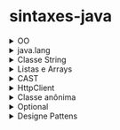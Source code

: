 # sintaxes-java
 <details>
  <summary>OO</summary>
  
  ### Invocando o contrutor da classe pai

 - Em algumas situações é necessário reaproveitar um construtor já declarado em uma classe pai e para explicar como reaproveitar irei demonstrar um situação.
 
 - Temos a classe abstrata Brasileiro que possui seus atributos como final e também tem seu método construtor.A partir da classe Brasileiro, podemos construit outras classes como Pernambucano,Carioca e Amazonense,no entanto os atributos de Brasileiro são finais e só podem ter valores atribuidos no momento de sua declaração.Sendo assim, uma forma de poder modificar o valor desses atributos em outras classes é reaproveitando o método construtor da classe pai.Para fazer isso, basta chamar o método construto da classe matriz com o ´super´, os valores serão recebidos por meio dos parâmetros do método construtor da classe filha.

```java
public abstract Brasileiro{

  private final String nome;
  private final String cpf;
  private final String rg;
  
  public Brasileiro(String nome, String cpf, String rg){
    this.nome = nome;
    this.cpf = cpf;
    this.rg = rg;
  }
}
```
```java
public class Pernambucano extends Brasileiro{

  public Pernambucano(String nome, String cpf, String rg){
    super(nome, cpf, rg);
  }
}
```
### Visibilidade dos métodos

 - Métodos privados são necessários em situações em que parte da lógica de um processo tem um carater mais sigiloso a regra de negócio.
 - `Exemplo`: Temos as classes `Produto` e `Fatura`, a classe Fatura possui o objetivo de calcular os descontos e impostos de uma lista de produtos.Dentro da Fatura, existe o método `calcularTotalAPagar` e esse método chama os métodos privados que `possuem as fórmulas para calcular o Desconto e os impostos`.Dessa forma, o único caminho para chamar os métodos privados é de forma indireta e por meio de um método público.

  
 </details>
 <details>
  <summary>java.lang</summary>
  <details>
   <summary>Classe Object</summary>
   
   ## Classe Object
   - É a superclasse de todas as classes em java e é definida no pacote java.lang.Isso significa que todas as  classes em java herdam a classe Object.

   ### Métodos importantes da classe
   #### equals
   - Este método é usado para comparar se dois objetos são iguais em termos de conteúdo.
   - Por padrão, a comparação desse método é a referência da memória e para comparar o conteúdo, é necessário sobrescrever o método.
   - o método equals não pode ser usado diretamente com tipos primitivos em Java, pois ele é um método de objetos e tipos primitivos não são objetos.
   ```C#
    package Exercicios;

    import java.util.Objects;

    public class App3 {
    private String a;
    private String b;

    public void compare(String a, String b) {
        if(a.equals(b)){
            System.out.println("a é igual a b");
        }else{
            System.out.println("a não é igual a b");
        }

    }

    @Override
    public boolean equals(Object o) {
        if (this == o) return true;
        if (o == null || getClass() != o.getClass()) return false;
        App3 app3 = (App3) o;
        return a == app3.a && b == app3.b;
    }

    public static void main(String[] args) {
        App3 teste = new App3();
        teste.compare("bom dia","bom dia");
    }
}
   ```

  ## toString
  - Usado para retornar uma representação String de um objeto e seus atributos
  - O método não vem com essa funcionalidade por padrão e é necessário sobrescrever para ser possível utiliza-ló de uma forma alternativa.
  - O método não imprime,apenas faz a formatação de saída.
  ```C#
  package Exercicios;

  public class App4 {
    public String nome;
    public int idade;

    @Override
    public String toString() {
        return "App4{" +
                "nome='" + nome + '\'' +
                ", idade=" + idade +
                '}';
    }

    public static void main(String[] args) {
        App4 pessoa = new App4();
        pessoa.nome="Athos";
        pessoa.idade=22;
        System.out.println(pessoa.toString());

    }
}

  ```
  
  </details>
 </details>
 <details>
  <summary>Classe String</summary>
  
  ## Variáveis, armazenamento e Strings
  
  ### Atribuição literal de uma string 
   - Quando é feita a atribuição literal de uma string, a variável é armazenada em um Pool de strings.
   O pool de strings é a memória reservada que o java usa para guardar valores de forma única,
   Ou seja, caso exista duas variáveis com valores idênticos, as duas variáveis irão apontar para
   o mesmo valor no pool de strings e terão o mesmo endereço de memória.
   
   ```java
   String s1 = "Carlos";
   String s2 = "Ana";
   String s3 = "Carlos";
   String s4 = "Ana";
   String s5 = "Luiz";
   ```
  ![Captura de tela de 2023-10-18 19-35-23](https://github.com/AthosGustavo/sintaxes-java/assets/112649935/ed1b116f-7e41-4ebb-96d9-1e1a4b7930cb)

  ### Instânciação da classe String
   - Ao instânciar uma classe, a variável é tratada como um objeto na memória e possui endereço de memória único.

  ## Comparando Strings

  ### Comparando Strings com operador igual
   - O operador de igual é usado para comparar o endereço de memória e não os valores que estão associados a essa memória.

  ```java
    String nomeInstancia = new String("athos");
    String nomeInstanciaDois = new String("athos");
        
    if(nomeInstancia == nomeInstanciaDois){
    System.out.println("nomeInstancia == nomeInstanciaDois");
    }else{
      System.out.println("Não são iguais");  //nao sao iguais
    }
   ```

  ### Comparando Strings com equals()
   - equals compara os valores associados as variáveis

   ```java
    String nomeInstancia = new String("athos");
    String nomeInstanciaDois = new String("athos");
        
    if(nomeInstancia.equals(nomeInstanciaDois)){
    System.out.println("nomeInstancia == nomeInstanciaDois"); // São iguais
    }else{
      System.out.println("Não são iguais");  //nao sao iguais
    }
   ```

  ## Imutabilidade das Strings
   - As Strings são imutáveis, existe uma diferença entre reescrever o valor de uma String e mutar esse valor.Para reescrever basta literamente apagar o valor da String e colocar outro,por sua vez, a mutação é diferente.

  ### Mutação de String
   - Em um exemplo como esse asseguir não modificará o valor da variável nome, será necessário atribuir a mutação a outra variável e o valor antigo ainda continuará existindo.

  ```java
  String nome = "athos";
  String nomeAlterado = nome.toUpperCase();
  System.out.println(nomeAlterado);
  ```

  <details>
  <summary>Métodos String</summary>
   
   ## Métodos String
   
   ### length
   - Usado para retornar o tamanho de uma string ou array
   ```java
   String originalString = "Olá, Mundo!";
        
   int comprimento = originalString.length();
   System.out.println("Comprimento da string: " + comprimento);
   ```
    
  ### substring
  - Usada para extrair uma parte de uma string
  - Ex: substring(int beginIndex, int endIndex)

  ```java
  String originalString = "Olá, Mundo!";

  String substring = originalString.substring(0, 5);
  System.out.println("Substring: " + substring);
  
  ```
  ### concat
  - Usado para unir uma String a outra
  
  ```java
  String originalString = "Olá, Mundo!";

  String outraString = " Isso é um exemplo.";
  String concatenada = originalString.concat(outraString);
  System.out.println("String concatenada: " + concatenada);
  
  ```
    
  ### contains
  - Usado para verificar se uma string comtém uma determinada sequência

  ```java
  String frase = "Java é uma linguagem de programação poderosa.";

  // Verificando se a string contém uma sequência específica
  String sequencia = "linguagem";

  if (frase.contains(sequencia)) {
    System.out.println("A string contém a sequência: " + sequencia);
  } else {
    System.out.println("A string NÃO contém a sequência: " + sequencia);
  }
  ```
  ### replace
  - Usado para substituir caracteres em uma String
  - replace(oldChar, newChar);
  ```java
  String originalString = "Olá, Mundo!";

  String substituida = originalString.replace('o', 'X');
  System.out.println("String com substituição: " + substituida);
  ```
 
 </details> 
</details>
 

<details>
 <summary>Listas e Arrays</summary>
 <details>
  <summary>Arrays simples</summary>

   ## Arrays simples

### Regras dos arrays simples
 - estruturas estáticas
 - Não permiti alocação de valores de forma dinâmica
 - A sua capacidade não pode ser mudada após a declaração, exceto com gambiarras.
 - Não é possível declara um array vazio e após preenche-lo com a quantidade de valores que bem entender.Apenas é possível declara um array com uma capacidade x e após isso preencher com valores a sua campacidade x.

### Sintaxes de declaração de um array simples

**DECLARAÇÃO**

```
int[] numeros;
numeros = new int[capacidade]
```

**INICIALIZAÇÃO:APENAS EXISTE DUAS MANEIRAS DE INICIALIZAR UM ARRAY!**

Usando a palavra chave new
```
int[] numeros = new int[5];
```
alocando os valores na declaração
```
int[] numeros = {1, 2, 3, 4};
```
  
 </details>
 <details>
  <summary>ArrayList</summary>

   ## ArraysList

   ### Regras dos ArraysList
   - Podem crescer e diminuir dinâmicamente

   **DECLARAÇÃO**

   Declarando um array vazio
   ```
   ArrayList<String> listaDeNomes = new ArrayList<>();
   ```

   Declarando um ArrayList com elementos iniciais
   ```
   ArrayList<Integer> numeros = new ArrayList<>(Arrays.asList(1, 2, 3, 4, 5));

   ```
 </details>
</details>

<details>
 <summary>CAST</summary>
 
 ## Cast
 - O cast se baseia na conversão de um tipo de variável para o outro.

 ### cast implícito
 
 ```C#
 int numero = 3;
 double valor = numero;
 ```
 - Colocamos um valor da variável número (tipo int) na variável valor (tipo double) sem usar um cast explícito.Isso funciona,pois qualquer inteiro cabe dentro de um double, por esse motivo o compilador não exibe erro.
 ```C#
 double numeroDouble = 4.75;
 int numeroInt = (int) numeroDouble;
 ```
 - Nesse caso, é necessário fazer um cast explícito, pois um double não cabe um int.




 
</details>

<details>
 <summary>HttpClient</summary>
 
 ## Explicando as principais classes do HttpClient de uma forma simplificada.

 ### HttpClient
 - Responsável por abrir e enviar a solicitação.

 ### HttpRequest
 - Responsável por preparar os detalhes da solicitação, incluindo os métodos HTTP.
 - Define como a solicitação será formatada antes de seer enviada.

 ### HttpResponse
 - Responsável por receber a resposta da requisição
 - Contém informações sobre o código de status da resposta, os cabeçalhos da resposta e o corpo da resposta.
 - Permite  acessar e processar o conteúdo da resposta, como texto, JSON ou outros.

 ```java
 import java.net.URI;
 import java.net.http.HttpClient;
 import java.net.http.HttpRequest;
 import java.net.http.HttpResponse;
 import java.io.IOException;
 import java.net.http.HttpHeaders;

 public class Main {
     public static void main(String[] args) throws IOException, InterruptedException {

         String regiao = "Brasil";
         // HttpClient é uma classe abstrata e newHttpClient() é um método estático
         HttpClient httpClient = HttpClient.newHttpClient();

         String chaveApi = "8d477a13299a1dc90901fac477cc83d3";
         String apiUrl = "http://api.openweathermap.org/data/2.5/weather?q=" + regiao + "&appid=" + chaveApi;

         HttpRequest requisicao = HttpRequest.newBuilder()
             .uri(URI.create(apiUrl))
             .build();

         HttpResponse<String> resposta = httpClient.send(requisicao, HttpResponse.BodyHandlers.ofString());

         int statusCode = resposta.statusCode();
         String responseBody = resposta.body();

         System.out.println("Código de status: " + statusCode);
         System.out.println("Resposta do servidor:");
         System.out.println(responseBody);
     }
  }

 ```

</details>
<details>
 <summary>Classe anônima</summary>

 # Classe anônima
 - A classe anônima pode ser usada para obter métodos implementados em uma interface pelo motivo de desacoplamento de um método a partir de uma classe.Ao invés de implementar o método na classe, o método é implementado em uma interface.

 ## Situações onde é indicado o uso de uma classe anônima
 - Métodos simples e curtos que não são reutilizados e precisam ser flexíveis para serem usados em diferentes cenários.

 ## Situações onde não é indicado o uso de uma classe anônima
 - `Quando a implementação precisa ser reutilizada`
 - `Quando a implementação é complexa:` Se a implementação do método é complexa e contém muitas linhas de código, pode ser melhor criar uma classe separada.

 *EXEMPLO USANDO CLASSE ANÔNIMA*
 ```java
 public interface CalculosMontagemCarro{
  public void calculosMontagemCarro();
 }

public class CarroCustoMontagem{

  public void carroValorTotal(CalculosMontagemCarro calculosMontagemCarro){
    //régra de negócio
   }
 }

 CarroCustoMontagem carroCustoMontagem = new CarroCustoMontagem();

 carroCustoMontagem.carroValorTotal(new CalculosMontagemCarro(){

   @Override
   public void calculosMontagemCarro(){
     //régra de negócio
   }
  
 });
 ```
 *SEM USAR CLASSE ANÔNIMA*
 ```java
  public class CarroCustoMontagem{

   public void carroValorTotal(CalculosMontagemCarro calculosMontagemCarro){
     //régra de negócio
   }
  }

  public class CalculosMontagemCarroImpl implements CalculosMontagemCarro {
   @Override
   public void calculosMontagemCarro(){
     //régra de negócio
   }
  }

  CarroCustoMontagem carroCustoMontagem = new CarroCustoMontagem();
  CalculosMontagemCarro calculosMontagemCarro = new CalculosMontagemCarroImpl();

  carroCustoMontagem.carroValorTotal(calculosMontagemCarro);
 ```
   
</details>
<details>
 <summary>Optional</summary>

 # Optional

 ## Optional.ofNullable
 Usado para lidar com possíveis valores nulos de forma segura
 <hr/>
 
 *EXEMPLO 1º: REALIZANDO UMA AÇÃO COM BASE EM UM VALOR NÃO NULO*
 
 ```java
  String nome = "Maria";
  Optional<String> optionalNome = Optional.ofNullable(nome);
  optionalNome.ifPresent(valor -> System.out.println("Nome: " + valor));
 ```
 *EXEMPLO 2º*: PRÉ DEFININDO VALOR EM CASO DE NULIDADE
  - Se nome for nulo, nomeFinal receberá "SEM NOME". Caso contrário, nomeFinal receberá o valor da variável nome
 
 ```java
 String nome = "Carlos"; // Nome diferente de null
 Optional<String> optionalNome = Optional.ofNullable(nome);

 String nomeFinal = optionalNome.orElse("SEM NOME");
 System.out.println("Nome final: " + nomeFinal);

 ```
 
 *EXEMPLO 3º: PRÉ DEFININDO UM VALOR DINÂMICO ATRAVÉS DE UMA FUNÇÃO EM CASO DE NULIDADE*
  ```java
  optional.orElseGet(() -> funcao())
  ```
  
  ### Diferenças entre orElse e orElseGet
  
  #### orElse
  - O valor alternativo é sempre avaliado, mesmo que não seja necessário. Se o Optional contém um valor, ele será retornado, mas o valor alternativo já foi processado.
  - Útil para valores prontos ou simples.

  #### orElseGet:
  - O valor alternativo é avaliado somente se o Optional estiver vazio.
  - Ideal para valores que demandam processamento ou operações caras.
  
</details>
<details>
 <summary>Designe Pattens</summary>

 <details>
  <summary>Chains Of Responsability</summary>
  
  # Chains Of Responsability
  - O Designer pode ser interpretado como uma corrente de objetos onde cada
objeto vai possuir um algorítmo em particular e uma referência para o próximo nó
da corrente.
  - Como todos os nó irão ter em comum a referência para o próximo objeto
e um método onde a lógica será executada, deve ser usada uma classe abstrata para garantir o padrão e a abstração.
  - No fluxo de execução, com base em uma condição interna ao objeto, o seu algoritmo em
particular pode ser executado ou o próximo nó pode ser chamado.
  - Como a corrente deve ter um fim, o último nó pode ser um objeto que executa um método padrão ou retorna um valor booleano.

![chains-of-responsability drawio](https://github.com/user-attachments/assets/7af7061a-bb25-4995-af67-25632f5556a4)


## Implementação sem o padrão
```java
public Boolean validarRegrasParaInserirCarteiraImovel(CarteiraImovel carteiraImovel,List<Integer> listaRegrasDaCarteira) {		
	this.listaRegrasDaCarteira = carregarRegrasFiltradasTipo(FiltroCarteiraRegra.REGRA_TIPO_INSERCAO);

	if (listaRegrasDaCarteira.contains(EnumRegras.REGRA_PROIBIDO_INSERIR_IMOVEL_REMOVIDO_FALTA_ATUACAO.getRegra())) {
		if (imovelRemovidoPorfaltaAtuacao(carteiraImovel)) {
			return Boolean.FALSE;
		}

		carteiraImovel.getIndicadorPossivelRecuperar();
	}

	if (listaRegrasDaCarteira.contains(EnumRegras.REGRA_PROIBIDO_INSERIR_IMOVEL_CATEGORIA_PUBLICA.getRegra())) {
		if (imovelCategoriaNaoPermitida(carteiraImovel)) {
			return Boolean.FALSE;
		}
	}

	if (listaRegrasDaCarteira.contains(EnumRegras.REGRA_PROIBIDO_INSERIR_IMOVEL_CADASTRADO_APOS_BASELINE.getRegra())) {
		if (imovelInseridoAposBaseline(carteiraImovel)) {
			return Boolean.FALSE;
		}
	}

	return Boolean.TRUE;		 			
}
```

## Implementação com o padrão

```java

public abstract class Regra {
	
	protected Regra proxima;
	
	public Regra(Regra regra) {
		this.proxima = regra;
	}
	
	public abstract Boolean validar(CarteiraImovel carteiraImovel, List<Integer> listaRegrasDaCarteira);
}

```
```java

public class ImovelInseridoAposBaseline extends Regra{
	public ImovelInseridoAposBaseline(Regra regra) {
		super(regra);
		// TODO Auto-generated constructor stub
	}


	@Override
	public Boolean validar(CarteiraImovel carteiraImovel, List<Integer> listaRegrasDaCarteira) {
		if(listaRegrasDaCarteira.contains(EnumRegras.REGRA_PROIBIDO_INSERIR_IMOVEL_CADASTRADO_APOS_BASELINE.getRegra())) {
			System.out.println("Validando regra ImovelInseridoAposBaseline....Imovel inválido");
			return false;
		}else {
			System.out.println("Próxima regra");
			return super.proxima.validar(carteiraImovel, listaRegrasDaCarteira);
		}
		
	}
}

```
```java
public class ImovelRemovidoPorfaltaAtuacao extends Regra{

	public ImovelRemovidoPorfaltaAtuacao(Regra regra) {
		super(regra);
	}
	
	@Override
	public Boolean validar(CarteiraImovel carteiraImovel, List<Integer> listaRegrasDaCarteira) {
		if(listaRegrasDaCarteira.contains(EnumRegras.REGRA_PROIBIDO_INSERIR_IMOVEL_REMOVIDO_FALTA_ATUACAO.getRegra())) {
			System.out.println("Validando regra ImovelRemovidoPorfaltaAtuacao....Imovel inválido");
			return false;
		}else {
			System.out.println("Próxima regra");
			return super.proxima.validar(carteiraImovel, listaRegrasDaCarteira);
		}
		
	}

	
	
}

```


```java
public class ImovelCategoriaNaoPermitida extends Regra {

	public ImovelCategoriaNaoPermitida(Regra regra) {
		super(regra);
		// TODO Auto-generated constructor stub
	}

	@Override
	public Boolean validar(CarteiraImovel carteiraImovel, List<Integer> listaRegrasDaCarteira) {
		if(listaRegrasDaCarteira.contains(EnumRegras.REGRA_PROIBIDO_INSERIR_IMOVEL_CATEGORIA_PUBLICA.getRegra())) {
			System.out.println("Validando regra ImovelCategoriaNaoPermitida....Imovel inválido");
			return false;
		}else {
			System.out.println("Próxima regra");
			return super.proxima.validar(carteiraImovel, listaRegrasDaCarteira);
		}
		
	}

}
```
```java

public class ImovelValido extends Regra {

	public ImovelValido() {
		super(null);
		// TODO Auto-generated constructor stub
	}

	@Override
	public Boolean validar(CarteiraImovel carteiraImovel, List<Integer> listaRegrasDaCarteira) {
		return true;
	}

}
 

```
  
 </details>
 <details>
  <summary>Strategy</summary>
 
  # Strategy
   - O padrão Strategy tem o objetivo de fornecer várias formas de aplicar uma lógica para um valor de tipo invariável recebido por um método.
   - Diferente do padrão Chains Of Responsability, o objetivo não é percorrer todas as situações,apenas executar uma lógica específica com base no valor recebido.
   - Os métodos possuem em comum o tipo do valor que recebem e o retorno,sendo apenas incomum a lógica que executam.Dessa forma, para garantir a abstração,cada método deve virar uma classe que implementará uma interface e nessa interface será declarado a assinatura do método responsável por executar a lógica.
   - Já que todas as classes serão do tipo da interface, a classe/método que chama o Strategy não precisa conhecer a classe concreta e muito menos a lógica que ela executa.

   ![image](https://github.com/user-attachments/assets/97ef6e9d-d66e-49d0-a8e4-65b023ad05b4)

   ```java
   public class ICMS implements Imposto{

	@Override
	public BigDecimal calcular(Orcamento orcamento) {
		// TODO Auto-generated method stub
		return  orcamento.getValor().multiply(new BigDecimal(0.3));
	}

   }

   ```

   ```java

   public class IOF implements Imposto{

	@Override
	public BigDecimal calcular(Orcamento orcamento) {
		// TODO Auto-generated method stub
		return  orcamento.getValor().multiply(new BigDecimal(0.1));
	}

   }

   ```
   ```java
    public class ISS implements Imposto{

	@Override
	public BigDecimal calcular(Orcamento orcamento) {
		// TODO Auto-generated method stub
		return  orcamento.getValor().multiply(new BigDecimal(0.2));
	}

    }
   ```
   ```java
   public interface Imposto {
	public BigDecimal calcular(Orcamento orcamento);
   }
   ```
   ```java
   public class Orcamento {
	
	private BigDecimal valor;
	private int qtdItens;
	
	public Orcamento(BigDecimal valor) {
		this.setValor(valor);
	}

	public Orcamento(BigDecimal valor, int qtdItens) {
		this.valor = valor;
		this.qtdItens = qtdItens;
	}

	public BigDecimal getValor() {
		return valor;
	}

	public void setValor(BigDecimal valor) {
		this.valor = valor;
	}

	public int getQtdItens() {
		return qtdItens;
	}

	public void setQtdItens(int qtdItens) {
		this.qtdItens = qtdItens;
	}
	
	
	
   }

   ```
   ```java
   public class Main {
	
   	public static void main(String[] args) {
		
	// Nesse exemplo, apenas um imposto deve ser aplicado.
		
		Orcamento orcamento = new Orcamento(BigDecimal.valueOf(50));		
		Integer inputUsuario = 2;
		
		Map<Integer, Imposto> impostos = new HashMap<>();
		impostos.put(1, new ICMS());
		impostos.put(2, new ISS());
		impostos.put(3, new IOF());
		
		System.out.println(CalculadoraOrcamento.calcular(orcamento, impostos.get(inputUsuario)));
		
	}
   }
   ```
 
 </details>


</details>

